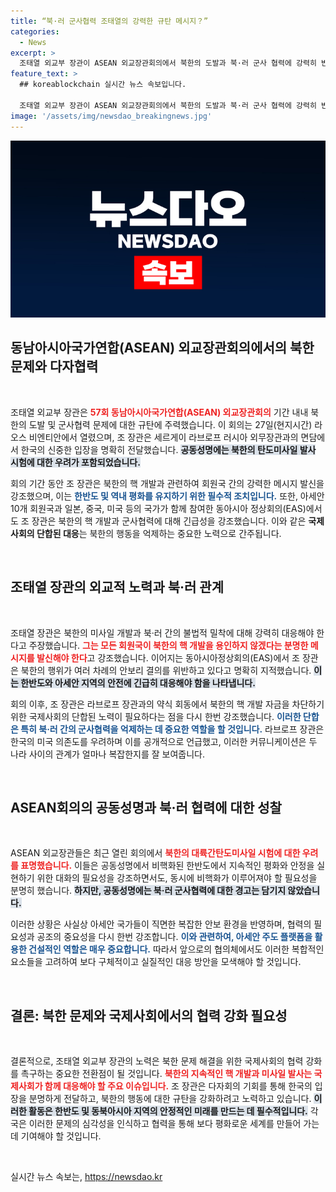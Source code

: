 ```yaml
---
title: “북·러 군사협력 조태열의 강력한 규탄 메시지？”
categories:
  - News
excerpt: >
  조태열 외교부 장관이 ASEAN 외교장관회의에서 북한의 도발과 북·러 군사 협력에 강력히 반발하며 공동 대응을 촉구했다. 그러나 공동성명에는 구체적인 경고가 빠져 아쉬운 상황. 북한 문제 해결을 위한 국제사회의 단합된 노력이 절실하다.
feature_text: >
  ## koreablockchain 실시간 뉴스 속보입니다.

  조태열 외교부 장관이 ASEAN 외교장관회의에서 북한의 도발과 북·러 군사 협력에 강력히 반발하며 공동 대응을 촉구했다. 그러나 공동성명에는 구체적인 경고가 빠져 아쉬운 상황. 북한 문제 해결을 위한 국제사회의 단합된 노력이 절실하다.
image: '/assets/img/newsdao_breakingnews.jpg'
---
```


<p><img src="/assets/img/newsdao_breakingnews.jpg" alt="koreablockchain 속보" /></p>

<h2 data-ke-size="size26">동남아시아국가연합(ASEAN) 외교장관회의에서의 북한 문제와 다자협력</h2>

<p data-ke-size="size16">&nbsp;</p>

<p>조태열 외교부 장관은 <b><span style="color: #ee2323;">57회 동남아시아국가연합(ASEAN) 외교장관회의</span></b> 기간 내내 북한의 도발 및 군사협력 문제에 대한 규탄에 주력했습니다. 이 회의는 27일(현지시간) 라오스 비엔티안에서 열렸으며, 조 장관은 세르게이 라브로프 러시아 외무장관과의 면담에서 한국의 신중한 입장을 명확히 전달했습니다. <b><span style="background-color: #21538527;">공동성명에는 북한의 탄도미사일 발사 시험에 대한 우려가 포함되었습니다.</span></b> </p>

<p>회의 기간 동안 조 장관은 북한의 핵 개발과 관련하여 회원국 간의 강력한 메시지 발신을 강조했으며, 이는 <b><span style="color: #1a5490;">한반도 및 역내 평화를 유지하기 위한 필수적 조치입니다.</span></b> 또한, 아세안 10개 회원국과 일본, 중국, 미국 등의 국가가 함께 참여한 동아시아 정상회의(EAS)에서도 조 장관은 북한의 핵 개발과 군사협력에 대해 긴급성을 강조했습니다. 이와 같은 <b>국제사회의 단합된 대응</b>는 북한의 행동을 억제하는 중요한 노력으로 간주됩니다.</p>

<p data-ke-size="size16">&nbsp;</p>

<h2 data-ke-size="size26">조태열 장관의 외교적 노력과 북·러 관계</h2>

<p data-ke-size="size16">&nbsp;</p>

<p>조태열 장관은 북한의 미사일 개발과 북·러 간의 불법적 밀착에 대해 강력히 대응해야 한다고 주장했습니다. <b><span style="color: #ee2323;">그는 모든 회원국이 북한의 핵 개발을 용인하지 않겠다는 분명한 메시지를 발신해야 한다</span></b>고 강조했습니다. 이어지는 동아시아정상회의(EAS)에서 조 장관은 북한의 행위가 여러 차례의 안보리 결의를 위반하고 있다고 명확히 지적했습니다. <b><span style="background-color: #21538527;">이는 한반도와 아세안 지역의 안전에 긴급히 대응해야 함을 나타냅니다.</span></b></p>

<p>회의 이후, 조 장관은 라브로프 장관과의 약식 회동에서 북한의 핵 개발 자금을 차단하기 위한 국제사회의 단합된 노력이 필요하다는 점을 다시 한번 강조했습니다. <b><span style="color: #1a5490;">이러한 단합은 특히 북·러 간의 군사협력을 억제하는 데 중요한 역할을 할 것입니다.</span></b> 라브로프 장관은 한국의 미국 의존도를 우려하며 이를 공개적으로 언급했고, 이러한 커뮤니케이션은 두 나라 사이의 관계가 얼마나 복잡한지를 잘 보여줍니다.</p>

<p data-ke-size="size16">&nbsp;</p>

<h2 data-ke-size="size26"> ASEAN회의의 공동성명과 북·러 협력에 대한 성찰</h2>

<p data-ke-size="size16">&nbsp;</p>

<p>ASEAN 외교장관들은 최근 열린 회의에서 <b><span style="color: #ee2323;">북한의 대륙간탄도미사일 시험에 대한 우려를 표명했습니다.</span></b> 이들은 공동성명에서 비핵화된 한반도에서 지속적인 평화와 안정을 실현하기 위한 대화의 필요성을 강조하면서도, 동시에 비핵화가 이루어져야 할 필요성을 분명히 했습니다. <b><span style="background-color: #21538527;">하지만, 공동성명에는 북·러 군사협력에 대한 경고는 담기지 않았습니다.</span></b> </p>

<p>이러한 상황은 사실상 아세안 국가들이 직면한 복잡한 안보 환경을 반영하며, 협력의 필요성과 공조의 중요성을 다시 한번 강조합니다. <b><span style="color: #1a5490;">이와 관련하여, 아세안 주도 플랫폼을 활용한 건설적인 역할은 매우 중요합니다.</span></b> 따라서 앞으로의 협의체에서도 이러한 복합적인 요소들을 고려하여 보다 구체적이고 실질적인 대응 방안을 모색해야 할 것입니다.</p>

<p data-ke-size="size16">&nbsp;</p>

<h2 data-ke-size="size26">결론: 북한 문제와 국제사회에서의 협력 강화 필요성</h2>

<p data-ke-size="size16">&nbsp;</p>

<p>결론적으로, 조태열 외교부 장관의 노력은 북한 문제 해결을 위한 국제사회의 협력 강화를 촉구하는 중요한 전환점이 될 것입니다. <b><span style="color: #ee2323;">북한의 지속적인 핵 개발과 미사일 발사는 국제사회가 함께 대응해야 할 주요 이슈입니다.</span></b> 조 장관은 다자회의 기회를 통해 한국의 입장을 분명하게 전달하고, 북한의 행동에 대한 규탄을 강화하려고 노력하고 있습니다. <b><span style="background-color: #21538527;">이러한 활동은 한반도 및 동북아시아 지역의 안정적인 미래를 만드는 데 필수적입니다.</span></b> 각국은 이러한 문제의 심각성을 인식하고 협력을 통해 보다 평화로운 세계를 만들어 가는데 기여해야 할 것입니다. </p>

<p data-ke-size="size16">&nbsp;</p>
실시간 뉴스 속보는, <a href="https://newsdao.kr" rel="dofollow">https://newsdao.kr</a>


